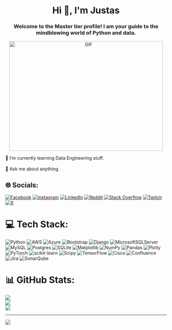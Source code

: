 <h1 align="center">Hi 👋, I'm Justas</h1>
<h3 align="center">Welcome to the Master tier profile! I am your guide to the mindblowing world of Python and data.</h3>
<p align="center">
  <img src="https://d112y698adiu2z.cloudfront.net/photos/production/software_thumbnail_photos/002/623/708/datas/medium.gif" width="480" height="343" alt="GIF" />
</p>

🌱 I’m currently learning Data Engineering stuff.<br><br>💬 Ask me about anything.<br>


## 🌐 Socials:
[![Facebook](https://img.shields.io/badge/Facebook-%231877F2.svg?logo=Facebook&logoColor=white)](https://facebook.com/justas.vasiljevas) [![Instagram](https://img.shields.io/badge/Instagram-%23E4405F.svg?logo=Instagram&logoColor=white)](https://instagram.com/justelizs) [![LinkedIn](https://img.shields.io/badge/LinkedIn-%230077B5.svg?logo=linkedin&logoColor=white)](https://linkedin.com/in/justas-vasiljevas-285233184) [![Reddit](https://img.shields.io/badge/Reddit-%23FF4500.svg?logo=Reddit&logoColor=white)](https://reddit.com/user/justaxas1) [![Stack Overflow](https://img.shields.io/badge/-Stackoverflow-FE7A16?logo=stack-overflow&logoColor=white)](https://stackoverflow.com/users/18417938) [![Twitch](https://img.shields.io/badge/Twitch-%239146FF.svg?logo=Twitch&logoColor=white)](https://twitch.tv/justazs) [![X](https://img.shields.io/badge/X-black.svg?logo=X&logoColor=white)](https://x.com/justzasz) 

# 💻 Tech Stack:
![Python](https://img.shields.io/badge/python-3670A0?style=for-the-badge&logo=python&logoColor=ffdd54) ![AWS](https://img.shields.io/badge/AWS-%23FF9900.svg?style=for-the-badge&logo=amazon-aws&logoColor=white) ![Azure](https://img.shields.io/badge/azure-%230072C6.svg?style=for-the-badge&logo=microsoftazure&logoColor=white) ![Bootstrap](https://img.shields.io/badge/bootstrap-%238511FA.svg?style=for-the-badge&logo=bootstrap&logoColor=white) ![Django](https://img.shields.io/badge/django-%23092E20.svg?style=for-the-badge&logo=django&logoColor=white) ![MicrosoftSQLServer](https://img.shields.io/badge/Microsoft%20SQL%20Server-CC2927?style=for-the-badge&logo=microsoft%20sql%20server&logoColor=white) ![MySQL](https://img.shields.io/badge/mysql-%2300000f.svg?style=for-the-badge&logo=mysql&logoColor=white) ![Postgres](https://img.shields.io/badge/postgres-%23316192.svg?style=for-the-badge&logo=postgresql&logoColor=white) ![SQLite](https://img.shields.io/badge/sqlite-%2307405e.svg?style=for-the-badge&logo=sqlite&logoColor=white) ![Matplotlib](https://img.shields.io/badge/Matplotlib-%23ffffff.svg?style=for-the-badge&logo=Matplotlib&logoColor=black) ![NumPy](https://img.shields.io/badge/numpy-%23013243.svg?style=for-the-badge&logo=numpy&logoColor=white) ![Pandas](https://img.shields.io/badge/pandas-%23150458.svg?style=for-the-badge&logo=pandas&logoColor=white) ![Plotly](https://img.shields.io/badge/Plotly-%233F4F75.svg?style=for-the-badge&logo=plotly&logoColor=white) ![PyTorch](https://img.shields.io/badge/PyTorch-%23EE4C2C.svg?style=for-the-badge&logo=PyTorch&logoColor=white) ![scikit-learn](https://img.shields.io/badge/scikit--learn-%23F7931E.svg?style=for-the-badge&logo=scikit-learn&logoColor=white) ![Scipy](https://img.shields.io/badge/SciPy-%230C55A5.svg?style=for-the-badge&logo=scipy&logoColor=%white) ![TensorFlow](https://img.shields.io/badge/TensorFlow-%23FF6F00.svg?style=for-the-badge&logo=TensorFlow&logoColor=white) ![Cisco](https://img.shields.io/badge/cisco-%23049fd9.svg?style=for-the-badge&logo=cisco&logoColor=black) ![Confluence](https://img.shields.io/badge/confluence-%23172BF4.svg?style=for-the-badge&logo=confluence&logoColor=white) ![Jira](https://img.shields.io/badge/jira-%230A0FFF.svg?style=for-the-badge&logo=jira&logoColor=white) ![SonarQube](https://img.shields.io/badge/SonarQube-black?style=for-the-badge&logo=sonarqube&logoColor=4E9BCD)
# 📊 GitHub Stats:
![](https://github-readme-stats.vercel.app/api?username=juscius&theme=dark&hide_border=true&include_all_commits=true&count_private=true)<br/>
![](https://github-readme-streak-stats.herokuapp.com/?user=juscius&theme=dark&hide_border=true)<br/>
![](https://github-readme-stats.vercel.app/api/top-langs/?username=juscius&theme=dark&hide_border=true&include_all_commits=true&count_private=true&layout=compact)

---
[![](https://visitcount.itsvg.in/api?id=juscius&icon=0&color=0)](https://visitcount.itsvg.in)

<!-- Proudly created with GPRM ( https://gprm.itsvg.in ) -->

